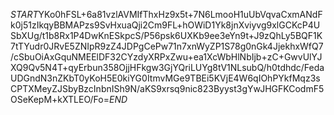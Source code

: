 $START$YKo0hFSL+6a81vzlAVMIfThxHz9x5t+7N6LmooH1uUbVqvaCxmANdFk0j51zIkqyBBMAPzs9SvHxuaQji2Cm9FL+hOWiD1Yk8jnXviyvg9xlGCKcP4USbXUg/t1b8Rx1P4DwKnESkpcS/P56psk6UXKb9ee3eYn9t+J9zQhLy5BQF1K7tTYudr0JRvE5ZNIpR9zZ4JDPgCePw71n7xnWyZP1S78g0nGk4JjekhxWfQ7/cSbuOiAxGquNMEElDF32CYzdyXRPxZwu+ea1XcWbHlNbIjb+zC+GwvUlYJXQ9Qv5N4T+qyErbun358OjjHFkgw3GjYQriLUYg8tV1NLsubQ/h0tdhdc/FedaUDGndN3nZKbT0yKoH5E0kiYG0ItmvMGe9TBEi5KVjE4W6qIOhPYkfMqz3sCPTXMeyZJSbyBzcInbnISh9N/aKS9xrsq9nic823Byyst3gYwJHGFKCodmF5OSeKepM+kXTLEO/Fo=$END$